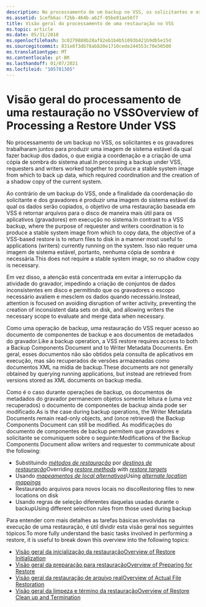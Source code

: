 ```yaml
---
description: No processamento de um backup no VSS, os solicitantes e os gravadores trabalharam juntos para produzir uma imagem de sistema estável da qual fazer backup dos dados, o que exigia a coordenação e a criação de uma cópia de sombra do sistema atual.
ms.assetid: 1cefb6ac-f2bb-464b-a62f-05be91ae56f7
title: Visão geral do processamento de uma restauração no VSS
ms.topic: article
ms.date: 05/31/2018
ms.openlocfilehash: 3c0279888b28af82eb1b4b51093b421b9db5e15d
ms.sourcegitcommit: 831e8f3db78ab820e1710cede244553c70e50500
ms.translationtype: MT
ms.contentlocale: pt-BR
ms.lasthandoff: 01/07/2021
ms.locfileid: "105781305"
---
```

# <a name="overview-of-processing-a-restore-under-vss"></a><span data-ttu-id="70d81-103">Visão geral do processamento de uma restauração no VSS</span><span class="sxs-lookup"><span data-stu-id="70d81-103">Overview of Processing a Restore Under VSS</span></span>

<span data-ttu-id="70d81-104">No processamento de um backup no VSS, os solicitantes e os gravadores trabalharam juntos para produzir uma imagem de sistema estável da qual fazer backup dos dados, o que exigia a coordenação e a criação de uma cópia de sombra do sistema atual.</span><span class="sxs-lookup"><span data-stu-id="70d81-104">In processing a backup under VSS, requesters and writers worked together to produce a stable system image from which to back up data, which required coordination and the creation of a shadow copy of the current system.</span></span>

<span data-ttu-id="70d81-105">Ao contrário de um backup do VSS, onde a finalidade da coordenação do solicitante e dos gravadores é produzir uma imagem do sistema estável da qual os dados serão copiados, o objetivo de uma restauração baseada em VSS é retornar arquivos para o disco de maneira mais útil para os aplicativos (gravadores) em execução no sistema.</span><span class="sxs-lookup"><span data-stu-id="70d81-105">In contrast to a VSS backup, where the purpose of requester and writers coordination is to produce a stable system image from which to copy data, the objective of a VSS-based restore is to return files to disk in a manner most useful to applications (writers) currently running on the system.</span></span> <span data-ttu-id="70d81-106">Isso não requer uma imagem de sistema estável, portanto, nenhuma cópia de sombra é necessária.</span><span class="sxs-lookup"><span data-stu-id="70d81-106">This does not require a stable system image, so no shadow copy is necessary.</span></span>

<span data-ttu-id="70d81-107">Em vez disso, a atenção está concentrada em evitar a interrupção da atividade do gravador, impedindo a criação de conjuntos de dados inconsistentes em disco e permitindo que os gravadores o escopo necessário avaliem e mesclem os dados quando necessário.</span><span class="sxs-lookup"><span data-stu-id="70d81-107">Instead, attention is focused on avoiding disruption of writer activity, preventing the creation of inconsistent data sets on disk, and allowing writers the necessary scope to evaluate and merge data when necessary.</span></span>

<span data-ttu-id="70d81-108">Como uma operação de backup, uma restauração do VSS requer acesso ao documento de componentes de backup e aos documentos de metadados do gravador.</span><span class="sxs-lookup"><span data-stu-id="70d81-108">Like a backup operation, a VSS restore requires access to both a Backup Components Document and to Writer Metadata Documents.</span></span> <span data-ttu-id="70d81-109">Em geral, esses documentos não são obtidos pela consulta de aplicativos em execução, mas são recuperados de versões armazenadas como documentos XML na mídia de backup.</span><span class="sxs-lookup"><span data-stu-id="70d81-109">These documents are not generally obtained by querying running applications, but instead are retrieved from versions stored as XML documents on backup media.</span></span>

<span data-ttu-id="70d81-110">Como é o caso durante operações de backup, os documentos de metadados do gravador permanecem objetos somente leitura e (uma vez recuperados) o documento de componentes de backup ainda pode ser modificado.</span><span class="sxs-lookup"><span data-stu-id="70d81-110">As is the case during backup operations, the Writer Metadata Documents remain read-only objects, and (once retrieved) the Backup Components Document can still be modified.</span></span> <span data-ttu-id="70d81-111">As modificações do documento de componentes de backup permitem que gravadores e solicitante se comuniquem sobre o seguinte:</span><span class="sxs-lookup"><span data-stu-id="70d81-111">Modifications of the Backup Components Document allow writers and requester to communicate about the following:</span></span>

-   <span data-ttu-id="70d81-112">Substituindo [*métodos de restauração*](vssgloss-r.md) por [*destinos de restauração*](vssgloss-r.md)</span><span class="sxs-lookup"><span data-stu-id="70d81-112">Overriding [*restore methods*](vssgloss-r.md) with [*restore targets*](vssgloss-r.md)</span></span>
-   <span data-ttu-id="70d81-113">Usando [ *mapeamentos de local alternativos*](vssgloss-a.md)</span><span class="sxs-lookup"><span data-stu-id="70d81-113">Using [*alternate location mappings*](vssgloss-a.md)</span></span>
-   <span data-ttu-id="70d81-114">Restaurando arquivos para novos locais no disco</span><span class="sxs-lookup"><span data-stu-id="70d81-114">Restoring files to new locations on disk</span></span>
-   <span data-ttu-id="70d81-115">Usando regras de seleção diferentes daquelas usadas durante o backup</span><span class="sxs-lookup"><span data-stu-id="70d81-115">Using different selection rules from those used during backup</span></span>

<span data-ttu-id="70d81-116">Para entender com mais detalhes as tarefas básicas envolvidas na execução de uma restauração, é útil dividir esta visão geral nos seguintes tópicos:</span><span class="sxs-lookup"><span data-stu-id="70d81-116">To more fully understand the basic tasks involved in performing a restore, it is useful to break down this overview into the following topics:</span></span>

-   [<span data-ttu-id="70d81-117">Visão geral da inicialização da restauração</span><span class="sxs-lookup"><span data-stu-id="70d81-117">Overview of Restore Initialization</span></span>](overview-of-restore-initialization.md)
-   [<span data-ttu-id="70d81-118">Visão geral da preparação para restauração</span><span class="sxs-lookup"><span data-stu-id="70d81-118">Overview of Preparing for Restore</span></span>](overview-of-preparing-for-restore.md)
-   [<span data-ttu-id="70d81-119">Visão geral da restauração de arquivo real</span><span class="sxs-lookup"><span data-stu-id="70d81-119">Overview of Actual File Restoration</span></span>](overview-of-actual-file-restoration.md)
-   [<span data-ttu-id="70d81-120">Visão geral da limpeza e término da restauração</span><span class="sxs-lookup"><span data-stu-id="70d81-120">Overview of Restore Clean up and Termination</span></span>](overview-of-restore-clean-up-and-termination.md)

 

 



